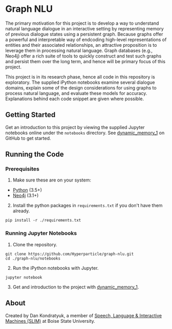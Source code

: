 # Graph NLU

The primary motivation for this project is to develop a way to understand natural language dialogue in an interactive setting by representing memory of previous dialogue states using a persistent graph. Because graphs offer a powerful and interpretable way of endcoding high-level representations of entities and their associated relationships, an attractive proposition is to leverage them in processing natural language. Graph databases (e.g., Neo4j) offer a rich suite of tools to quickly construct and test such graphs and persist them over the long term, and hence will be primary focus of this project.

This project is in its research phase, hence all code in this repository is exploratory. The supplied iPython notebooks examine several dialogue domains, explain some of the design considerations for using graphs to process natural language,   and evaluate these models for accuracy. Explanations behind each code snippet are given where possible.

## Getting Started

Get an introduction to this project by viewing the supplied Jupyter notebooks online under the `notebooks` directory. See [dynamic_memory_1](notebooks/dynamic_memory_1.ipynb) on GitHub to get started.

## Running the Code

### Prerequisites

1. Make sure these are on your system:
- [Python](https://www.python.org/downloads/) (3.5+)
- [Neo4j](https://neo4j.com/download/) (3.1+)

2. Install the python packages in `requirements.txt` if you don't have them already.

```
pip install -r ./requirements.txt
```

### Running Jupyter Notebooks

1. Clone the repository.
```
git clone https://github.com/Hyperparticle/graph-nlu.git
cd ./graph-nlu/notebooks
```

2. Run the iPython notebooks with Jupyter.
```
jupyter notebook
```

3. Get and introduction to the project with [dynamic_memory_1](notebooks/dynamic_memory_1.ipynb).

## About

Created by Dan Kondratyuk, a member of [Speech, Language & Interactive Machines (SLIM)](http://coen.boisestate.edu/slim/) at Boise State University.
